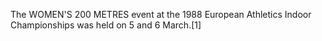 The WOMEN'S 200 METRES event at the 1988 European Athletics Indoor Championships was held on 5 and 6 March.[1]
